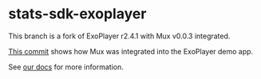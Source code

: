 # stats-sdk-exoplayer

This branch is a fork of ExoPlayer r2.4.1 with Mux v0.0.3 integrated.

[This commit](https://github.com/muxinc/stats-sdk-exoplayer/commit/cc8f26b7432babc8e3352a9a7687222cb9e1f559) shows how Mux was integrated into the ExoPlayer demo app.

See [our docs](https://docs.mux.com/exoplayer/getting-started) for more information.
